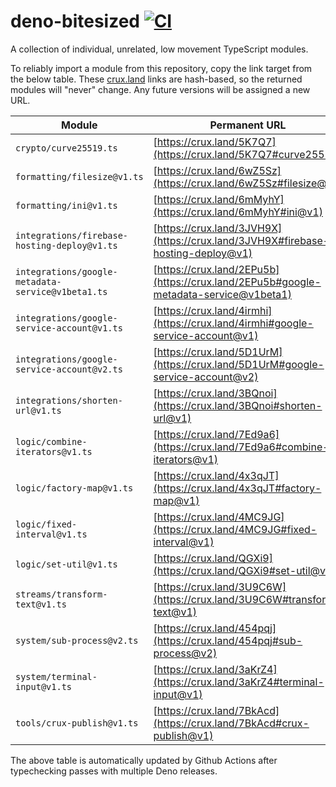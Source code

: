 # deno-bitesized [![CI](https://github.com/cloudydeno/deno-bitesized/actions/workflows/deno-ci.yml/badge.svg)](https://github.com/cloudydeno/deno-bitesized/actions/workflows/deno-ci.yml)
A collection of individual, unrelated, low movement TypeScript modules.

To reliably import a module from this repository, copy the link target from the below table.
These [crux.land](https://crux.land) links are hash-based, so the returned modules will "never" change.
Any future versions will be assigned a new URL.

| Module | Permanent URL |
|---|---|
| `crypto/curve25519.ts` | [https://crux.land/5K7Q7](https://crux.land/5K7Q7#curve25519) |
| `formatting/filesize@v1.ts` | [https://crux.land/6wZ5Sz](https://crux.land/6wZ5Sz#filesize@v1) |
| `formatting/ini@v1.ts` | [https://crux.land/6mMyhY](https://crux.land/6mMyhY#ini@v1) |
| `integrations/firebase-hosting-deploy@v1.ts` | [https://crux.land/3JVH9X](https://crux.land/3JVH9X#firebase-hosting-deploy@v1) |
| `integrations/google-metadata-service@v1beta1.ts` | [https://crux.land/2EPu5b](https://crux.land/2EPu5b#google-metadata-service@v1beta1) |
| `integrations/google-service-account@v1.ts` | [https://crux.land/4irmhi](https://crux.land/4irmhi#google-service-account@v1) |
| `integrations/google-service-account@v2.ts` | [https://crux.land/5D1UrM](https://crux.land/5D1UrM#google-service-account@v2) |
| `integrations/shorten-url@v1.ts` | [https://crux.land/3BQnoi](https://crux.land/3BQnoi#shorten-url@v1) |
| `logic/combine-iterators@v1.ts` | [https://crux.land/7Ed9a6](https://crux.land/7Ed9a6#combine-iterators@v1) |
| `logic/factory-map@v1.ts` | [https://crux.land/4x3qJT](https://crux.land/4x3qJT#factory-map@v1) |
| `logic/fixed-interval@v1.ts` | [https://crux.land/4MC9JG](https://crux.land/4MC9JG#fixed-interval@v1) |
| `logic/set-util@v1.ts` | [https://crux.land/QGXi9](https://crux.land/QGXi9#set-util@v1) |
| `streams/transform-text@v1.ts` | [https://crux.land/3U9C6W](https://crux.land/3U9C6W#transform-text@v1) |
| `system/sub-process@v2.ts` | [https://crux.land/454pqj](https://crux.land/454pqj#sub-process@v2) |
| `system/terminal-input@v1.ts` | [https://crux.land/3aKrZ4](https://crux.land/3aKrZ4#terminal-input@v1) |
| `tools/crux-publish@v1.ts` | [https://crux.land/7BkAcd](https://crux.land/7BkAcd#crux-publish@v1) |

The above table is automatically updated by Github Actions after typechecking passes with multiple Deno releases.
